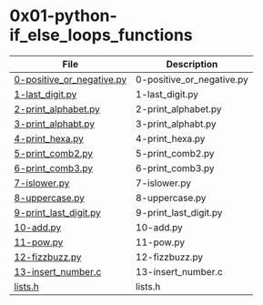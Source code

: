 # 0x01-python-if_else_loops_functions

| File      | Description |
| ----------- | ----------- |
| [0-positive_or_negative.py](./0-positive_or_negative.py) | 0-positive_or_negative.py |
| [1-last_digit.py](./1-last_digit.py) | 1-last_digit.py |
| [2-print_alphabet.py](./2-print_alphabet.py) | 2-print_alphabet.py |
| [3-print_alphabt.py](./3-print_alphabt.py) | 3-print_alphabt.py |
| [4-print_hexa.py](./4-print_hexa.py) | 4-print_hexa.py |
| [5-print_comb2.py](./5-print_comb2.py) | 5-print_comb2.py |
| [6-print_comb3.py](./6-print_comb3.py) | 6-print_comb3.py |
| [7-islower.py](./7-islower.py) | 7-islower.py |
| [8-uppercase.py](./8-uppercase.py) | 8-uppercase.py |
| [9-print_last_digit.py](./9-print_last_digit.py) | 9-print_last_digit.py |
| [10-add.py](./10-add.py) | 10-add.py |
| [11-pow.py](./11-pow.py) | 11-pow.py |
| [12-fizzbuzz.py](./12-fizzbuzz.py) | 12-fizzbuzz.py |
| [13-insert_number.c](./13-insert_number.c) | 13-insert_number.c |
| [lists.h](./lists.h) | lists.h |
